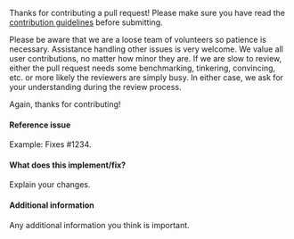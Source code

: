 Thanks for contributing a pull request! Please make sure you have read the
[contribution guidelines](https://mne.tools/dev/development/contributing.html)
before submitting.

Please be aware that we are a loose team of volunteers so patience is
necessary. Assistance handling other issues is very welcome. We value
all user contributions, no matter how minor they are. If we are slow to
review, either the pull request needs some benchmarking, tinkering,
convincing, etc. or more likely the reviewers are simply busy. In either
case, we ask for your understanding during the review process.

Again, thanks for contributing!

#### Reference issue
Example: Fixes #1234.


#### What does this implement/fix?
Explain your changes.


#### Additional information
Any additional information you think is important.

